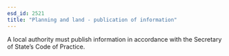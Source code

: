```yaml
---
esd_id: 2521
title: "Planning and land - publication of information"
---
```


A local authority must publish information in accordance with the Secretary of State’s Code of Practice.

